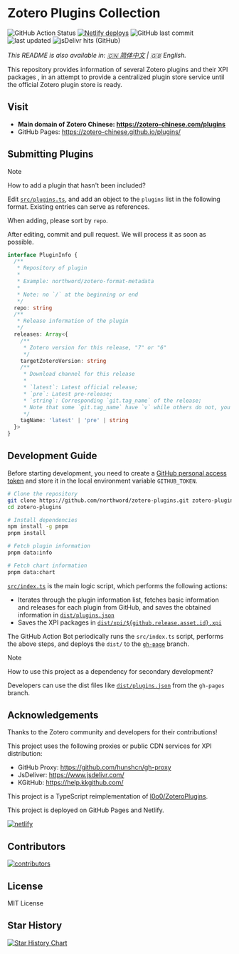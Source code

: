 # Zotero Plugins Collection

![GitHub Action Status](https://img.shields.io/github/actions/workflow/status/northword/zotero-plugins/main.yml?logo=githubactions)
[![Netlify deploys](https://api.netlify.com/api/v1/badges/bae2ef92-2f0a-4076-ae7c-6619933cdf39/deploy-status)](https://app.netlify.com/sites/zotero-plugins/deploys)
![GitHub last commit](https://img.shields.io/github/last-commit/northword/zotero-plugins/main?logo=github)
![last updated](https://img.shields.io/badge/dynamic/json?logo=github&url=https%3A%2F%2Fraw.githubusercontent.com%2Fnorthword%2Fzotero-plugins%2Fgh-pages%2Fdist%2Fshields.json&query=%24.lastUpdate&label=last%20updated)
![jsDelivr hits (GitHub)](https://img.shields.io/jsdelivr/gh/hw/zotero-chinese/zotero-plugins?logo=jsdelivr)

_This README is also available in: [:cn: 简体中文](./README-zh.md) | :gb: English._

This repository provides information of several Zotero plugins and their XPI packages , in an attempt to provide a centralized plugin store service until the official Zotero plugin store is ready.

## Visit

- **Main domain of Zotero Chinese: <https://zotero-chinese.com/plugins>**
- GitHub Pages: <https://zotero-chinese.github.io/plugins/>

## Submitting Plugins

> [!NOTE]
>
> How to add a plugin that hasn't been included?
>
> Edit [`src/plugins.ts`](./src/plugins.ts), and add an object to the `plugins` list in the following format. Existing entries can serve as references.
>
> When adding, please sort by `repo`.
>
> After editing, commit and pull request. We will process it as soon as possible.

```ts
interface PluginInfo {
  /**
   * Repository of plugin
   *
   * Example: northword/zotero-format-metadata
   *
   * Note: no `/` at the beginning or end
   */
  repo: string
  /**
   * Release information of the plugin
   */
  releases: Array<{
    /**
     * Zotero version for this release, "7" or "6"
     */
    targetZoteroVersion: string
    /**
     * Download channel for this release
     *
     * `latest`: Latest official release;
     * `pre`: Latest pre-release;
     * `string`: Corresponding `git.tag_name` of the release;
     * Note that some `git.tag_name` have `v` while others do not, you can check the release link to determine.
     */
    tagName: 'latest' | 'pre' | string
  }>
}
```

## Development Guide

Before starting development, you need to create a [GitHub personal access token](https://docs.github.com/zh/authentication/keeping-your-account-and-data-secure/managing-your-personal-access-tokens) and store it in the local environment variable `GITHUB_TOKEN`.

```bash
# Clone the repository
git clone https://github.com/northword/zotero-plugins.git zotero-plugins
cd zotero-plugins

# Install dependencies
npm install -g pnpm
pnpm install

# Fetch plugin information
pnpm data:info

# Fetch chart information
pnpm data:chart
```

[`src/index.ts`](./src/index.ts) is the main logic script, which performs the following actions:

- Iterates through the plugin information list, fetches basic information and releases for each plugin from GitHub, and saves the obtained information in [`dist/plugins.json`](https://github.com/northword/zotero-plugins/blob/gh-pages/dist/plugins.json)
- Saves the XPI packages in [`dist/xpi/${github.release.asset.id}.xpi`](https://github.com/northword/zotero-plugins/blob/gh-pages/dist/xpi)

The GitHub Action Bot periodically runs the `src/index.ts` script, performs the above steps, and deploys the `dist/` to the [`gh-page`](https://github.com/northword/zotero-plugins/blob/gh-pages/) branch.

> [!NOTE]
>
> How to use this project as a dependency for secondary development?
>
> Developers can use the dist files like [`dist/plugins.json`](https://github.com/northword/zotero-plugins/blob/gh-pages/dist/plugins.json) from the `gh-pages` branch.

## Acknowledgements

Thanks to the Zotero community and developers for their contributions!

This project uses the following proxies or public CDN services for XPI distribution:

- GitHub Proxy: <https://github.com/hunshcn/gh-proxy>
- JsDeliver: <https://www.jsdelivr.com/>
- KGitHub: <https://help.kkgithub.com/>

This project is a TypeScript reimplementation of [l0o0/ZoteroPlugins](https://github.com/l0o0/ZoteroPlugins).

This project is deployed on GitHub Pages and Netlify.

[![netlify](https://www.netlify.com/v3/img/components/netlify-color-bg.svg)](https://www.netlify.com)

## Contributors

[![contributors](https://contrib.rocks/image?repo=zotero-chinese/zotero-plugins)](https://github.com/zotero-chinese/zotero-plugins/graphs/contributors)

## License

MIT License

## Star History

[![Star History Chart](https://api.star-history.com/svg?repos=zotero-chinese/zotero-plugins&type=Date)](https://star-history.com/#zotero-chinese/zotero-plugins&Date)
